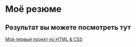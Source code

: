 # Моё резюме

## Результат вы можете посмотреть тут

[Мой первый проект по HTML & CSS](https://deleiraw.github.io/resume/)
